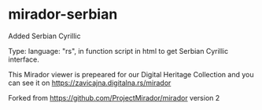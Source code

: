 # mirador-serbian
Added Serbian Cyrillic 

Type: language: "rs", in function script in html to get Serbian Cyrillic interface.

This Mirador viewer is prepeared for our Digital Heritage Collection and you can see it on https://zavicajna.digitalna.rs/mirador

Forked from https://github.com/ProjectMirador/mirador version 2
